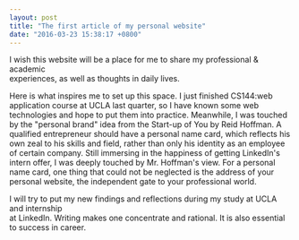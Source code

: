 ```yaml
---
layout: post
title: "The first article of my personal website"
date: "2016-03-23 15:38:17 +0800"
---
```

I wish this website will be a place for me to share my professional & academic  
experiences, as well as thoughts in daily lives.

Here is what inspires me to set up this space. I just finished CS144:web application course at UCLA last quarter, so I have known some web technologies and hope to put them into practice. Meanwhile, I was touched by the "personal brand" idea from the Start-up of You by Reid Hoffman. A qualified entrepreneur should have a personal name card, which reflects his own zeal to his skills and field, rather than only his identity as an employee of certain company. Still immersing in the happiness of getting LinkedIn's  intern offer, I was deeply touched by Mr. Hoffman's view. For a personal name card, one thing that could not be neglected is the address of your personal website, the independent gate to your professional world.

I will try to put my new findings and reflections during my study at UCLA and internship  
at LinkedIn. Writing makes one concentrate and rational. It is also essential to success in
career.
